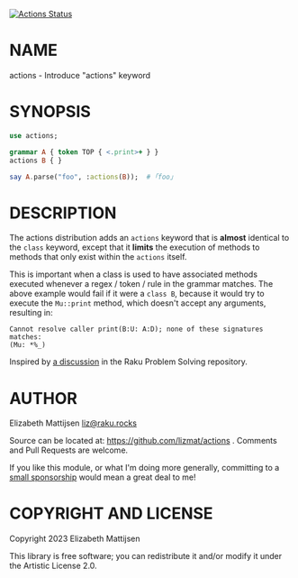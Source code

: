 [![Actions Status](https://github.com/lizmat/actions/actions/workflows/test.yml/badge.svg)](https://github.com/lizmat/actions/actions)

NAME
====

actions - Introduce "actions" keyword

SYNOPSIS
========

```raku
use actions;

grammar A { token TOP { <.print>+ } }
actions B { }

say A.parse("foo", :actions(B));  # ｢foo｣
```

DESCRIPTION
===========

The actions distribution adds an `actions` keyword that is **almost** identical to the `class` keyword, except that it **limits** the execution of methods to methods that only exist within the `actions` itself.

This is important when a class is used to have associated methods executed whenever a regex / token / rule in the grammar matches. The above example would fail if it were a `class B`, because it would try to execute the `Mu::print` method, which doesn't accept any arguments, resulting in:

    Cannot resolve caller print(B:U: A:D); none of these signatures matches:
    (Mu: *%_)

Inspired by [a discussion](https://github.com/Raku/problem-solving/issues/401) in the Raku Problem Solving repository.

AUTHOR
======

Elizabeth Mattijsen <liz@raku.rocks>

Source can be located at: https://github.com/lizmat/actions . Comments and Pull Requests are welcome.

If you like this module, or what I'm doing more generally, committing to a [small sponsorship](https://github.com/sponsors/lizmat/) would mean a great deal to me!

COPYRIGHT AND LICENSE
=====================

Copyright 2023 Elizabeth Mattijsen

This library is free software; you can redistribute it and/or modify it under the Artistic License 2.0.

